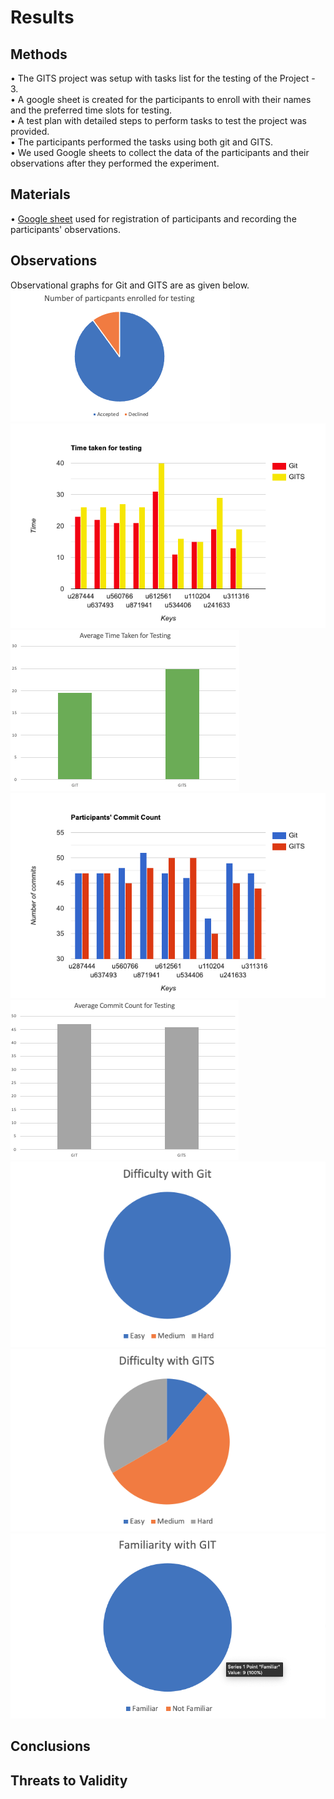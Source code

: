 # Results<br />

## Methods<br />
• The GITS project was setup with tasks list for the testing of the Project - 3.<br />
•	A google sheet is created for the participants to enroll with their names and the preferred time slots for testing.<br />
• A test plan with detailed steps to perform tasks to test the project was provided.<br />
• The participants performed the tasks using both git and GITS.<br /> 
•	We used Google sheets to collect the data of the participants and their observations after they performed the experiment.<br />


## Materials<br />
• [Google sheet](https://docs.google.com/spreadsheets/d/1kZy8xhvoesJlyvAJx6cHh_h3wbta8ZXLeOhyh5rX6Mw/edit#gid=0) used for registration of participants and recording the participants' observations.<br />


## Observations<br />
Observational graphs for Git and GITS are as given below.
![alt text](https://github.com/jayeshjakkani/GITS/blob/master/images/Screenshot%202020-11-16%20at%202.53.31%20PM.png)<br />
![alt text](https://github.com/jayeshjakkani/GITS/blob/master/images/bar-graph2.png)<br />
![alt text](https://github.com/jayeshjakkani/GITS/blob/master/images/Screenshot%202020-11-16%20at%203.22.00%20PM.png)<br />
![alt text](https://github.com/jayeshjakkani/GITS/blob/master/images/bar-graph1.png)<br />
![alt text](https://github.com/jayeshjakkani/GITS/blob/master/images/Screenshot%202020-11-16%20at%203.32.45%20PM.png)<br />
![alt text](https://github.com/jayeshjakkani/GITS/blob/master/images/Screenshot%202020-11-16%20at%202.58.45%20PM.png)<br />
![alt text](https://github.com/jayeshjakkani/GITS/blob/master/images/Screenshot%202020-11-16%20at%203.01.37%20PM.png)<br />
![alt text](https://github.com/jayeshjakkani/GITS/blob/master/images/Screenshot%202020-11-16%20at%203.04.35%20PM.png)<br />

## Conclusions<br />

## Threats to Validity <br />	
